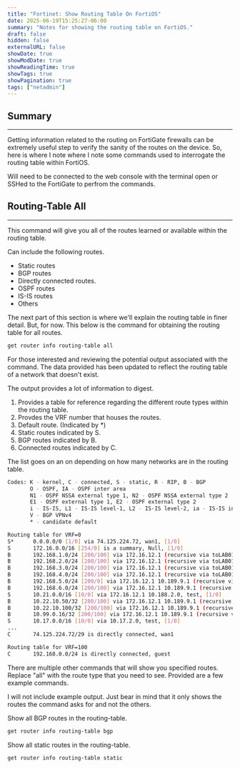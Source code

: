 ```yaml
---
title: "Fortinet: Show Routing Table On FortiOS"
date: 2025-06-19T15:25:27-06:00
summary: "Notes for showing the routing table on FortiOS."
draft: false
hidden: false
externalURL: false
showDate: true
showModDate: true
showReadingTime: true
showTags: true
showPagination: true
tags: ["netadmin"]
---
```


## Summary
---

Getting information related to the routing on FortiGate firewalls can be
extremely useful step to verify the sanity of the routes on the device. So,
here is where I note where I note some commands used to interrogate the routing
table within FortiOS.

Will need to be connected to the web console with the terminal open or SSHed to
the FortiGate to perfrom the commands.

## Routing-Table All
---

This command will give you all of the routes learned or available within the
routing table.

Can include the following routes.

- Static routes
- BGP routes
- Directly connected routes.
- OSPF routes
- IS-IS routes
- Others

The next part of this section is where we'll explain the routing table in finer
detail. But, for now. This below is the command for obtaining the routing table
for all routes.

```sh
get router info routing-table all
```

For those interested and reviewing the potential output associated with the
command. The data provided has been updated to reflect the routing table of a
network that doesn't exist.

The output provides a lot of information to digest.

1. Provides a table for reference regarding the different route types within the
   routing table.
2. Provdes the VRF number that houses the routes.
3. Default route. (Indicated by *)
4. Static routes indicated by S.
5. BGP routes indicated by B.
6. Connected routes indicated by C.

The list goes on an on depending on how many networks are in the routing table.

```sh
Codes: K - kernel, C - connected, S - static, R - RIP, B - BGP
       O - OSPF, IA - OSPF inter area
       N1 - OSPF NSSA external type 1, N2 - OSPF NSSA external type 2
       E1 - OSPF external type 1, E2 - OSPF external type 2
       i - IS-IS, L1 - IS-IS level-1, L2 - IS-IS level-2, ia - IS-IS inter area
       V - BGP VPNv4
       * - candidate default

Routing table for VRF=0
S*      0.0.0.0/0 [1/0] via 74.125.224.72, wan1, [1/0]
S       172.16.0.0/16 [254/0] is a summary, Null, [1/0]
B       192.168.1.0/24 [200/100] via 172.16.12.1 (recursive via toLAB01 tunnel 74.125.224.20), 2d01h28m, [1/0]
B       192.168.2.0/24 [200/100] via 172.16.12.1 (recursive via toLAB01 tunnel 74.125.224.20), 2d01h28m, [1/0]
B       192.168.3.0/24 [200/100] via 172.16.12.1 (recursive via toLAB01 tunnel 74.125.224.20), 2d01h28m, [1/0]
B       192.168.4.0/24 [200/100] via 172.16.12.1 (recursive via toLAB01 tunnel 74.125.224.20), 2d01h28m, [1/0]
B       192.168.5.0/24 [200/0] via 172.16.12.1 10.189.9.1 (recursive via toLAB01 tunnel 74.125.224.20), 06:09:41, [1/0]
B       192.168.6.0/24 [200/100] via 172.16.12.1 10.189.9.1 (recursive via toLAB01 tunnel 74.125.224.20), 2d01h28m, [1/0]
S       10.21.0.0/16 [10/0] via 172.16.12.1 10.188.2.0, test, [1/0]
B       10.22.10.50/32 [200/100] via 172.16.12.1 10.189.9.1 (recursive via toLAB01 tunnel 74.125.224.20), 2d01h28m, [1/0]
B       10.22.10.100/32 [200/100] via 172.16.12.1 10.189.9.1 (recursive via toLAB01 tunnel 74.125.224.20), 2d01h28m, [1/0]
B       10.99.0.16/32 [200/100] via 172.16.12.1 10.189.9.1 (recursive via toLAB01 tunnel 74.125.224.20), 2d01h28m, [1/0]
S       10.17.0.0/16 [10/0] via 10.17.2.0, test, [1/0]
...
C       74.125.224.72/29 is directly connected, wan1

Routing table for VRF=100
C       192.168.0.0/24 is directly connected, guest
```

There are multiple other commands that will show you specified routes. Replace
"all" with the route type that you need to see. Provided are a few example
commands.

I will not include example output. Just bear in mind that it only shows the
routes the command asks for and not the others.

Show all BGP routes in the routing-table.

```sh
get router info routing-table bgp
```

Show all static routes in the routing-table.

```sh
get router info routing-table static
```
